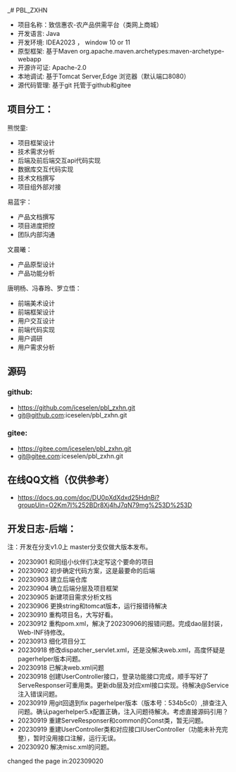 _# PBL_ZXHN
- 项目名称：致信惠农-农产品供需平台（类网上商城）
- 开发语言: Java
- 开发环境: IDEA2023 ， window 10 or 11
- 原型框架: 基于Maven org.apache.maven.archetypes:maven-archetype-webapp
- 开源许可证: Apache-2.0
- 本地调试: 基于Tomcat Server,Edge 浏览器（默认端口8080）
- 源代码管理: 基于git 托管于github和gitee

## 项目分工：
熊悦童:
- 项目框架设计
- 技术需求分析
- 后端及前后端交互api代码实现
- 数据库交互代码实现
- 技术文档撰写
- 项目组外部对接

易蓝宇：
- 产品文档撰写
- 项目进度把控
- 团队内部沟通

文晨曦：
- 产品原型设计
- 产品功能分析

唐明杨、冯春玲、罗立悟：
- 前端美术设计
- 前端框架设计
- 用户交互设计
- 前端代码实现
- 用户调研
- 用户需求分析

## 源码
### github:
- https://github.com/iceselen/pbl_zxhn.git
- git@github.com:iceselen/pbl_zxhn.git

### gitee:
- https://gitee.com/iceselen/pbl_zxhn.git
- git@gitee.com:iceselen/pbl_zxhn.git

## 在线QQ文档（仅供参考）
- https://docs.qq.com/doc/DU0pXdXdxd25HdnBi?groupUin=O2Km7I%252BDr8Xj4hJ7qN79mg%253D%253D

## 开发日志-后端：
注：开发在分支v1.0上 master分支仅做大版本发布。
- 20230901 和同组小伙伴们决定写这个要命的项目
- 20230902 初步确定代码方案，这是最要命的后端
- 20230903 建立后端仓库
- 20230904 确立后端分层及项目框架
- 20230905 新建项目需求分析文档
- 20230906 更换string和tomcat版本，运行报错待解决
- 20230910 重构项目名，大写好看。
- 20230912 重构pom.xml，解决了20230906的报错问题。完成dao层封装，Web-INF待修改。
- 20230913 细化项目分工
- 20230918 修改dispatcher_servlet.xml，还是没解决web.xml，高度怀疑是pagerhelper版本问题。
- 20230918 已解决web.xml问题
- 20230918 创建UserController接口，登录功能接口完成，顺手写好了ServeResponser可重用类。更新db层及对应xml接口实现。待解决@Service注入错误问题。
- 20230919 用git回退到fix pagerhelper版本（版本号：534b5c0）,排查注入问题。确认pagerhelper5.x配置正确，注入问题待解决。考虑直接源码引用？
- 20230919 重建ServeResponser和common的Const类，暂无问题。
- 20230919 重建UserController类和对应接口IUserController（功能未补充完整），暂时没用接口注解，运行无误。
- 20230920 解决misc.xml的问题。

changed the page in:202309020
